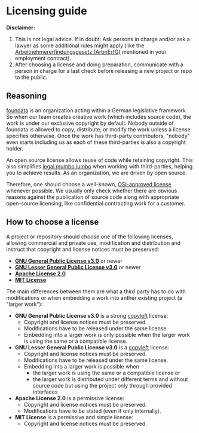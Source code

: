 # Licensing guide

**Disclaimer:**

1. This is not legal advice. If in doubt: Ask persons in charge and/or ask a lawyer as some additional rules might apply (like the [Arbeitnehmererfindungsgesetz (ArbnErfG)](https://www.gesetze-im-internet.de/arbnerfg/) mentioned in your employment contract).
2. After choosing a license and doing preparation, communicate with a person in charge for a last check before releasing a new project or repo to the public.


## Reasoning

[foundata](https://foundata.com/) is an organization acting within a German legislative framework. So when our team creates creative work (which includes source code), the work is under our exclusive copyright by default. Nobody outside of foundata is allowed to copy, distribute, or modify the work unless a license specifies otherwise. Once the work has third-party contributors, "nobody" even starts including us as each of these third-parties is also a copyright holder.

An open source license allows reuse of code while retaining copyright. This also simplifies [legal mumbo jumbo](https://en.wikipedia.org/wiki/Mumbo_jumbo_(phrase)) when working with third-parties, helping you to achieve results. As an organization, we are driven by open source.

Therefore, one should choose a well-known, [OSI-approved license](https://opensource.org/licenses/) whenever possible. We usually only check whether there are obvious reasons against the publication of source code along with appropriate open-source licensing, like confidential contracting work for a customer.


## How to choose a license

A project or repository should choose one of the following licenses, allowing commercial and private use, modification and distribution and instruct that copyright and license notices must be preserved:

* **[GNU General Public License v3.0](https://choosealicense.com/licenses/gpl-3.0/)** or newer
* **[GNU Lesser General Public License v3.0](https://choosealicense.com/licenses/lgpl-3.0/)** or newer
* **[Apache License 2.0](https://choosealicense.com/licenses/apache-2.0/)**
* **[MIT License](https://choosealicense.com/licenses/mit/)**

The main differences between them are what a third party has to do with modifications or when embedding a work into anther existing project (a "larger work"):

* **GNU General Public License v3.0** is a strong [copyleft](https://en.wikipedia.org/wiki/Copyleft) license:
  * Copyright and license notices must be preserved.
  * Modifications have to be released under the same license.
  * Embedding into a larger work is only possible when the larger work is using the same or a compatible license.
* **GNU Lesser General Public License v3.0** is a [copyleft](https://en.wikipedia.org/wiki/Copyleft) license:
  * Copyright and license notices must be preserved.
  * Modifications have to be released under the same license.
  * Embedding into a larger work is possible when
    * the larger work is using the same or a compatible license or
    * the larger work is distributed under different terms and without source code but using the project only through provided interfaces
* **Apache License 2.0** is a permissive license:
  * Copyright and license notices must be preserved.
  * Modifications have to be stated (even if only internally).
* **MIT License** is a permissive and simple license:
  * Copyright and license notices must be preserved.
